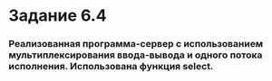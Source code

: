 # Задание 6.4

### Реализованная программа-сервер с использованием мультиплексирования ввода-вывода и одного потока исполнения. Использована функция seleсt.